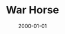 ---
title: "War Horse"
image: "/projects/theatre/War_Horse/WarHorseOnStage.jpg"
video: "https://www.youtube.com/watch?v=wujNwkObgN4"
detailPage: "/projects/theatre/War_Horse/info.html"
playerIdx: 1
date: 2000-01-01
---